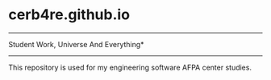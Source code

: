 # cerb4re.github.io
**************************************
Student Work, Universe And Everything*
**************************************
This repository is used for my
engineering software AFPA center
studies. 
